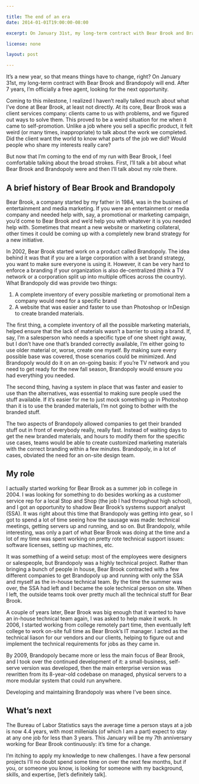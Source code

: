 ```yaml
---

title: The end of an era
date: 2014-01-01T19:00:00-08:00

excerpt: On January 31st, my long-term contract with Bear Brook and Brandopoly will end. After 7 years, I’m officially a free agent.

license: none

layout: post

---
```

It’s a new year, so that means things have to change, right? On January 31st, my long-term contract with Bear Brook and Brandopoly will end. After 7 years, I’m officially a free agent, looking for the next opportunity.

Coming to this milestone, I realized I haven’t really talked much about what I’ve done at Bear Brook, at least not directly. At its core, Bear Brook was a client services company: clients came to us with problems, and we figured out ways to solve them. This proved to be a weird situation for me when it came to self-promotion. Unlike a job where you sell a specific product, it felt weird (or many times, inappropriate) to talk about the work we completed. Did the client want the world to know what parts of the job we did? Would people who share my interests really care?

But now that I’m coming to the end of my run with Bear Brook, I feel comfortable talking about the broad strokes. First, I’ll talk a bit about what Bear Brook and Brandopoly were and then I’ll talk about my role there.

## A brief history of Bear Brook and Brandopoly

Bear Brook, a company started by my father in 1984, was in the busines of entertainment and media marketing. If you were an entertainment or media company and needed help with, say, a promotional or marketing campaign, you’d come to Bear Brook and we’d help you with whatever it is you needed help with. Sometimes that meant a new website or marketing collateral, other times it could be coming up with a completely new brand strategy for a new initiative.

In 2002, Bear Brook started work on a product called Brandopoly. The idea behind it was that if you are a large corporation with a set brand strategy, you want to make sure everyone is using it. However, it can be very hard to enforce a branding if your organization is also de-centralized (think a TV network or a corporation split up into multiple offices across the country). What Brandopoly did was provide two things:

1. A complete inventory of every possible marketing or promotional item a company would need for a specific brand
2. A website that was easier and faster to use than Photoshop or InDesign to create branded materials.

The first thing, a complete inventory of all the possible marketing materials, helped ensure that the lack of materials wasn’t a barrier to using a brand. If, say, I’m a salesperson who needs a specific type of one sheet right away, but I don’t have one that’s branded correctly available, I’m either going to use older material or, worse, create one myself. By making sure every possible base was covered, those scenarios could be minimized. And Brandopoly would do it on an on-going basis: if you’re  TV network and you need to get ready for the new fall season, Brandopoly would ensure you had everything you needed.

The second thing, having a system in place that was faster and easier to use than the alternatives, was essential to making sure people used the stuff available. If it’s easier for me to just mock something up in Photoshop than it is to use the branded materials, I’m not going to bother with the branded stuff.

The two aspects of Brandopoly allowed companies to get their branded stuff out in front of everybody really, really fast. Instead of waiting days to get the new branded materials, and hours to modify them for the specific use cases, teams would be able to create customized marketing materials with the correct branding within a few minutes. Brandopoly, in a lot of cases, obviated the need for an on-site design team.

## My role

I actually started working for Bear Brook as a summer job in college in 2004. I was looking for something to do besides working as a customer service rep for a local Stop and Shop (the job I had throughout high school), and I got an opportunity to shadow Bear Brook’s systems support analyst (SSA). It was right about this time that Brandopoly was getting into gear, so I got to spend a lot of time seeing how the sausage was made: technical meetings, getting servers up and running, and so on. But Brandopoly, while interesting, was only a part of what Bear Brook was doing at the time and a lot of my time was spent working on pretty rote technical support issues: software licenses, setting up machines, etc.

It was something of a weird setup: most of the employees were designers or salespeople, but Brandopoly was a highly technical project. Rather than bringing a bunch of people in house, Bear Brook contracted with a few different companies to get Brandopoly up and running with only the SSA and myself as the in-house technical team. By the time the summer was over, the SSA had left and I became the sole technical person on site. When I left, the outside teams took over pretty much all the technical stuff for Bear Brook.

A couple of years later, Bear Brook was big enough that it wanted to have an in-house technical team again, I was asked to help make it work. In 2006, I started working from college remotely part time, then eventually left college to work on-site full time as Bear Brook’s IT manager. I acted as the technical liason for our vendors and our clients, helping to figure out and implement the technical requirements for jobs as they came in.

By 2009, Brandopoly became more or less the main focus of Bear Brook, and I took over the continued development of it: a small-business, self-serve version was developed, then the main enterprise version was rewritten from its 8-year-old codebase on managed, physical servers to a more modular system that could run anywhere.

Developing and maintaining Brandopoly was where I’ve been since.

## What’s next

The Bureau of Labor Statistics says the average time a person stays at a job is now 4.4 years, with most millenials (of which I am a part) expect to stay at any one job for less than 3 years. This January will be my 7th anniversary working for Bear Brook continuously: it’s time for a change.

I’m itching to apply my knowledge to new challenges. I have a few personal projects I’ll no doubt spend some time on over the next few months, but if you, or someone you know, is looking for someone with my background, skills, and expertise, [let’s definitely talk].
